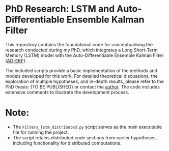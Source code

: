 # PhD Research: LSTM and Auto-Differentiable Ensemble Kalman Filter

This repository contains the foundational code for conceptualising the research conducted during my PhD, which integrates a Long Short-Term Memory (LSTM) model with the Auto-Differentiable Ensemble Kalman Filter ([AD-EKF](https://github.com/ymchen0/torchEnKF)).

The included scripts provide a basic implementation of the methods and models developed for this work. For detailed theoretical discussions, the exploration of multiple hypotheses, and in-depth results, please refer to the PhD thesis: {TO BE PUBLISHED} or contact the [author](panagiotispentaliotis@outlook.com).
The code includes extensive comments to illustrate the development process.

# **Note:**
- The `Filters_lstm_distributed.py` script serves as the main executable file for running the project.
- The script retains distributed code sections from earlier hypotheses, including functionality for distributed computations.
